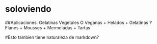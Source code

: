 # soloviendo

##Aplicaciones: Gelatinas Vegetales O Veganas + Helados + Gelatinas Y Flanes + Mousses + Mermeladas + Tartas

#Esto tambien tiene naturaleza de markdown?

